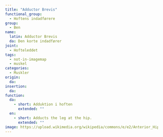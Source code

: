 ```yaml
---
title: "Adductor Brevis"
functional_group:
  - Hoftens indadførere
group:
  - Ben
name:
  latin: Adductor Brevis
  da: Den korte indadfører
joint:
  - Hofteleddet
tags:
  - not-in-imagemap
  - muskel
categories:
  - Muskler
origin:
  da:
insertion:
  da:
function:
  da:
    - short: Adduktion i hoften
      extended: ""
  en:
    - short: Adducts the leg at the hip.
      extended: ""
image: https://upload.wikimedia.org/wikipedia/commons/e/e2/Anterior_Hip_Muscles_2.PNG
---
```

